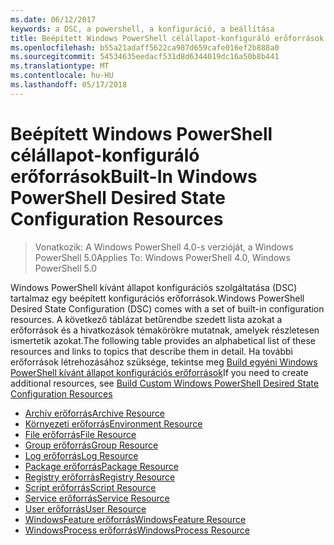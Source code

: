 ```yaml
---
ms.date: 06/12/2017
keywords: a DSC, a powershell, a konfiguráció, a beállítása
title: Beépített Windows PowerShell célállapot-konfiguráló erőforrások
ms.openlocfilehash: b55a21adaff5622ca987d659cafe016ef2b888a0
ms.sourcegitcommit: 54534635eedacf531d8d6344019dc16a50b8b441
ms.translationtype: MT
ms.contentlocale: hu-HU
ms.lasthandoff: 05/17/2018
---
```

# <a name="built-in-windows-powershell-desired-state-configuration-resources"></a><span data-ttu-id="66c71-103">Beépített Windows PowerShell célállapot-konfiguráló erőforrások</span><span class="sxs-lookup"><span data-stu-id="66c71-103">Built-In Windows PowerShell Desired State Configuration Resources</span></span>

> <span data-ttu-id="66c71-104">Vonatkozik: A Windows PowerShell 4.0-s verzióját, a Windows PowerShell 5.0</span><span class="sxs-lookup"><span data-stu-id="66c71-104">Applies To: Windows PowerShell 4.0, Windows PowerShell 5.0</span></span>

<span data-ttu-id="66c71-105">Windows PowerShell kívánt állapot konfigurációs szolgáltatása (DSC) tartalmaz egy beépített konfigurációs erőforrások.</span><span class="sxs-lookup"><span data-stu-id="66c71-105">Windows PowerShell Desired State Configuration (DSC) comes with a set of built-in configuration resources.</span></span> <span data-ttu-id="66c71-106">A következő táblázat betűrendbe szedett lista azokat a erőforrások és a hivatkozások témakörökre mutatnak, amelyek részletesen ismertetik azokat.</span><span class="sxs-lookup"><span data-stu-id="66c71-106">The following table provides an alphabetical list of these resources and links to topics that describe them in detail.</span></span> <span data-ttu-id="66c71-107">Ha további erőforrások létrehozásához szüksége, tekintse meg [Build egyéni Windows PowerShell kívánt állapot konfigurációs erőforrások](authoringResource.md)</span><span class="sxs-lookup"><span data-stu-id="66c71-107">If you need to create additional resources, see [Build Custom Windows PowerShell Desired State Configuration Resources](authoringResource.md)</span></span>

* [<span data-ttu-id="66c71-108">Archív erőforrás</span><span class="sxs-lookup"><span data-stu-id="66c71-108">Archive Resource</span></span>](archiveResource.md)
* [<span data-ttu-id="66c71-109">Környezeti erőforrás</span><span class="sxs-lookup"><span data-stu-id="66c71-109">Environment Resource</span></span>](environmentResource.md)
* [<span data-ttu-id="66c71-110">File erőforrás</span><span class="sxs-lookup"><span data-stu-id="66c71-110">File Resource</span></span>](fileResource.md)
* [<span data-ttu-id="66c71-111">Group erőforrás</span><span class="sxs-lookup"><span data-stu-id="66c71-111">Group Resource</span></span>](groupResource.md)
* [<span data-ttu-id="66c71-112">Log erőforrás</span><span class="sxs-lookup"><span data-stu-id="66c71-112">Log Resource</span></span>](logResource.md)
* [<span data-ttu-id="66c71-113">Package erőforrás</span><span class="sxs-lookup"><span data-stu-id="66c71-113">Package Resource</span></span>](packageResource.md)
* [<span data-ttu-id="66c71-114">Registry erőforrás</span><span class="sxs-lookup"><span data-stu-id="66c71-114">Registry Resource</span></span>](registryResource.md)
* [<span data-ttu-id="66c71-115">Script erőforrás</span><span class="sxs-lookup"><span data-stu-id="66c71-115">Script Resource</span></span>](scriptResource.md)
* [<span data-ttu-id="66c71-116">Service erőforrás</span><span class="sxs-lookup"><span data-stu-id="66c71-116">Service Resource</span></span>](serviceResource.md)
* [<span data-ttu-id="66c71-117">User erőforrás</span><span class="sxs-lookup"><span data-stu-id="66c71-117">User Resource</span></span>](userResource.md)
* [<span data-ttu-id="66c71-118">WindowsFeature erőforrás</span><span class="sxs-lookup"><span data-stu-id="66c71-118">WindowsFeature Resource</span></span>](windowsfeatureResource.md)
* [<span data-ttu-id="66c71-119">WindowsProcess erőforrás</span><span class="sxs-lookup"><span data-stu-id="66c71-119">WindowsProcess Resource</span></span>](windowsProcessResource.md)
